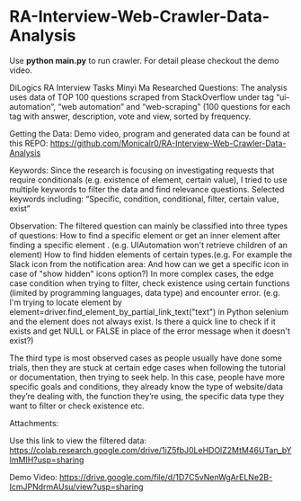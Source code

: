 # RA-Interview-Web-Crawler-Data-Analysis

Use **python main.py** to run crawler. For detail please checkout the demo video. 

DiLogics RA Interview Tasks
						Minyi Ma
Researched Questions: 
The analysis uses data of TOP 100 questions scraped from StackOverflow under tag “ui-automation”, “web automation” and “web-scraping” (100 questions for each tag with answer, description, vote and view, sorted by frequency.

Getting the Data:
Demo video, program and generated data can be found at this REPO: 
https://github.com/Monicalr0/RA-Interview-Web-Crawler-Data-Analysis 

Keywords:
Since the research is focusing on investigating requests that require conditionals (e.g. existence of element, certain value), I tried to use multiple keywords to filter the data and find relevance questions. Selected keywords including: “Specific, condition, conditional, filter, certain value, exist”

Observation:
The filtered question can mainly be classified into three types of questions: 
How to find a specific element or get an inner element after finding a specific element . (e.g. UIAutomation won't retrieve children of an element) 
How to find hidden elements of certain types.(e.g. For example the Slack icon from the notification area: And how can we get a specific icon in case of "show hidden" icons option?) 
In more complex cases, the edge case condition when trying to filter, check existence using certain functions (limited by programming languages, data type) and encounter error. (e.g. I'm trying to locate element by element=driver.find_element_by_partial_link_text("text") in Python selenium and the element does not always exist. Is there a quick line to check if it exists and get NULL or FALSE in place of the error message when it doesn't exist?)

The third type is most observed cases as people usually have done some trials, then they are stuck at certain edge cases when following the tutorial or documentation, then trying to seek help. In this case, people have more specific goals and conditions, they already know the type of website/data they’re dealing with, the function they’re using, the specific data type they want to filter or check existence etc.



Attachments:

Use this link to view the filtered data: https://colab.research.google.com/drive/1iZ5fbJ0LeHDOlZ2MtM46UTan_bYImMIH?usp=sharing 

Demo Video: https://drive.google.com/file/d/1D7C5vNenWgArELNe2B-IcmJPNdrmAUsu/view?usp=sharing 
